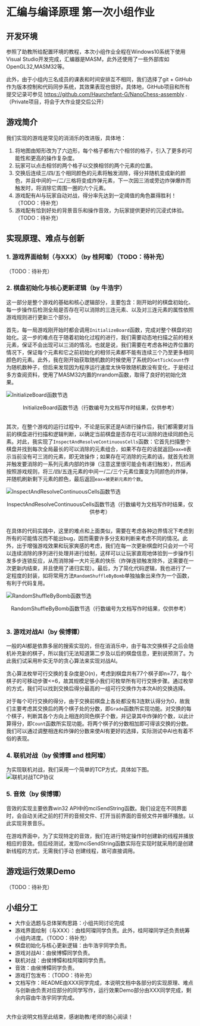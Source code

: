 # 汇编与编译原理 第一次小组作业

## 开发环境

参照了助教所给配置环境的教程，本次小组作业全程在Windows10系统下使用Visual Studio开发完成，汇编器是MASM，此外还使用了一些外部库如OpenGL32,MASM32等。

此外，由于小组内三名成员的课表和时间安排互不相同，我们选择了git + GitHub作为版本控制和代码同步系统，其效果表现也很好。具体地，GitHub项目和所有提交记录可参见 https://github.com/Haurchefant-G/NanoChess-assembly .（Private项目，将会于大作业提交后公开）

## 游戏简介

我们实现的游戏是常见的消消乐的改进版，具体地：

1. 将地图由矩形改为了六边形，每个格子都有六个相邻的格子，引入了更多的可能性和更高的操作复杂度。
2. 玩家可以点击相邻的两个格子以交换相邻的两个元素的位置。
3. 交换后连续三/四/五个相同颜色的元素将触发消除，得分并随机变成新的颜色，并且中间的一/二/三格将变成炸弹元素，下一次因三消或旁边炸弹爆炸而触发时，将消除它周围一圈的六个元素。
4. 游戏配有AI与玩家自动对战，得分率先达到一定阈值的角色赢得胜利！（TODO：待补充）
5. 游戏配有恰到好处的背景音乐和操作音效，为玩家提供更好的沉浸式体验。（TODO：待补充）

## 实现原理、难点与创新

### 1. 游戏界面绘制（与XXX）（by 桂阿璨）（TODO：待补充）

（TODO：待补充）

### 2. 棋盘初始化与核心更新逻辑（by 牛浩宇）

这一部分是整个游戏的基础和核心逻辑部分，主要包含：刚开始时的棋盘初始化、每一步操作后检测全局是否存在可以消除的三连元素、以及对三连元素的属性依照游戏规则进行更新三个部分。

首先，每一局游戏刚开始时都会调用`InitializeBoard`函数，完成对整个棋盘的初始化。这一步的难点在于随着初始化过程的进行，我们需要动态地扫描之前的相关元素，保证不会出现可以三消的情况。也就是说，我们需要在考虑各种边界位置的情况下，保证每个元素和它之前初始化的相邻元素都不能有连续三个乃至更多相同颜色的元素。此外，我在刚开始获取随机数的时候使用了系统的`GetTickCount`作为随机数种子，但后来发现因为程序运行速度太快导致随机数没有变化，于是经过多方查阅资料，使用了MASM32内置的nrandom函数，取得了良好的初始化效果。

![`InitializeBoard`函数节选](./InitializeBoard.png)
<center>InitializeBoard函数节选（行数编号为文档写作时结果，仅供参考）</center><br>

其次，在整个游戏的运行过程中，不论是玩家还是AI进行操作后，我们都需要对当前的棋盘进行扫描和逻辑判断，以确定当前棋盘是否存在可以消除的连续同颜色元素。对此，我实现了`InspectAndResolveContinuousCells`函数：它首先扫描整个棋盘并找到每次全局最长的可以消除的元素组合，如果不存在的话就返回`eax=0`表示当前没有可三消的元素，即无效操作；如果存在可消除的元素的话，就首先检测并触发要消除的一系列元素内部的炸弹（注意这里很可能会有递归触发），然后再按照游戏规则，将三/四/五连元素的中间一/二/三个元素位置变为同颜色的炸弹，并随机刷新剩下元素的颜色，最后返回`eax=被更新元素的个数`。

![`InspectAndResolveContinuousCells`函数节选](./InspectAndResolveContinuousCells.png)
<center>InspectAndResolveContinuousCells函数节选（行数编号为文档写作时结果，仅供参考）</center><br>

在具体的代码实践中，这里的难点和上面类似，需要在考虑各种边界情况下考虑到所有的可能情况而不能出bug，因而需要许多分支和判断来考虑不同的情况。此外，出于增强游戏效果和玩家爽感的考虑，我们在每一次更新棋盘时只会对一个可以连续消除的序列进行处理并进行绘制，这样可以让玩家直观地体验到一步操作引发多步连锁反应，从而消除掉一大片元素的快乐（炸弹连锁触发除外，这需要在一次更新内结束，并且使用了递归实现）。最后，为了简化代码逻辑，我也进行了一定程度的封装，如将常用方法`RandomShuffleByBomb`单独抽象出来作为一个函数，有利于代码复用。

![`RandomShuffleByBomb`函数节选](./RandomShuffleByBomb.png)
<center>RandomShuffleByBomb函数节选（行数编号为文档写作时结果，仅供参考）</center><br>


### 3. 游戏对战AI（by 侯博镡）

一般的AI都是依靠多层的搜索实现的，但在消消乐中，由于每次交换棋子之后会随机补充新的棋子，所以我们无法知道第二步及以后的棋盘信息，更别说预测了。为此我们试采用朴实无华的贪心算法来实现对战AI。

贪心算法枚举可行交换的复杂度是O(n)，考虑到棋盘共有77个棋子即n=77，每个棋子的可移动步骤<=6，故其规模足够小我们可枚举所有可行交换步骤。通过枚举的方式，我们可以找到交换后得分最高的一组可行交换作为本次AI的交换选择。

对于每个可行交换的得分，由于交换前棋盘上各处都没有3连默认得分为0，故我们主要考虑其交换后的两个棋子处的分数，即`Grade`函数所实现功能。对交换的每个棋子，判断其各个方向上相连的同色棋子个数，并记录其中炸弹的个数，以此计算得分，即`Count`函数所实现功能。将两个棋子的分数相加即可得该交换的分数。我们可以通过调整相连和炸弹的分数来使AI有更好的选择，实际测试中AI也有着不俗的表现。

### 4. 联机对战（by 侯博镡 and 桂阿璨）
为实现联机对战，我们采用一个简单的TCP方式，具体如下图。
![联机对战TCP协议](./chess_tcp.png)

### 5. 音效（by 侯博镡）
音效的实现主要依靠win32 API中的mciSendString函数。我们设定在不同界面时，会自动关闭之前的打开的音频文件、打开当前界面的音频文件并循环播放。以此实现背景音乐。

在游戏界面中，为了实现特定的音效，我们在进行特定操作时创建新的线程并播放相应的音效。但后经测试，发现mciSendString函数实际在实现时就采用的是创建新线程的方式，无需我们手动
创建线程，故可直接调用。

## 游戏运行效果Demo

（TODO：待补充）

## 小组分工

* 大作业选题与总体架构思路：小组共同讨论完成
* 游戏界面绘制（与XXX）：由桂阿璨同学负责。此外，桂阿璨同学还负责统筹小组内进度。（TODO：待补充）
* 棋盘初始化与核心更新逻辑：由牛浩宇同学负责。
* 游戏对战AI：由侯博镡同学负责。
* 联机对战：由侯博镡和桂阿璨同学负责。
* 音效：由侯博镡同学负责。
* 游戏打包发布：（TODO：待补充）
* 文档写作：README由XXX同学完成，本说明文档中各部分的实现原理、难点与创新由负责对应部分的同学写作，运行效果Demo部分由XXX同学完成，剩余内容由牛浩宇同学完成。

<br>
大作业说明文档至此结束，感谢助教/老师的耐心阅读！
